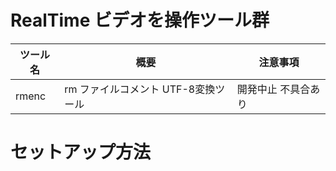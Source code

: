 # RealTime ビデオを操作ツール群

|ツール名|概要|注意事項|
|-|-|-|
| rmenc | rm ファイルコメント UTF-8変換ツール |開発中止 不具合あり|

# セットアップ方法

